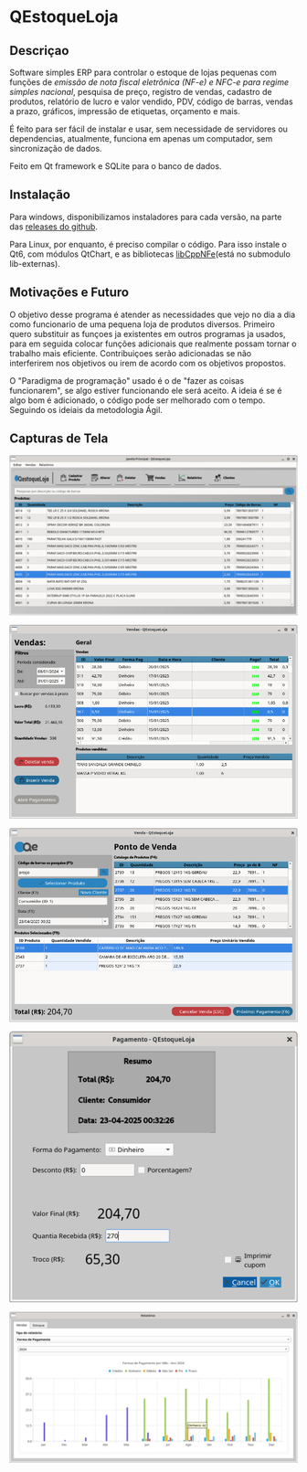 # QEstoqueLoja

## Descriçao

Software simples ERP para controlar o estoque de lojas pequenas com
funções de *emissão de nota fiscal eletrônica (NF-e) e NFC-e para
regime simples nacional*, pesquisa de preço, registro de vendas, cadastro de
produtos, relatório de lucro e valor vendido, PDV, código de barras,
vendas a prazo, gráficos, impressão de etiquetas, orçamento e mais.

É feito para ser fácil de instalar e usar, sem necessidade de
servidores ou dependencias, atualmente, funciona em apenas um
computador, sem sincronização de dados.

Feito em Qt framework e SQLite para o banco de dados.

## Instalação

Para windows, disponibilizamos instaladores para cada versão, na parte
das [releases do github](https://github.com/GabR36/QEstoqueLoja/releases).

Para Linux, por enquanto, é preciso compilar o código. Para isso
instale o Qt6, com módulos QtChart, e as bibliotecas
[libCppNFe](https://github.com/cppbr/cppbrasil/tree/5e219001fe6700890f55290621e2465023ae0f37)(está
no submodulo lib-externas).

## Motivações e Futuro

O objetivo desse programa é atender as necessidades que vejo no dia a
dia como funcionario de uma pequena loja de produtos
diversos. Primeiro quero substituir as funçoes ja existentes em outros
programas ja usados, para em seguida colocar funções adicionais que
realmente possam tornar o trabalho mais eficiente.  Contribuiçoes
serão adicionadas se não interferirem nos objetivos ou irem de acordo
com os objetivos propostos.

O "Paradigma de programação" usado é o de "fazer as coisas
funcionarem", se algo estiver funcionando ele será aceito. A ideia é
se é algo bom é adicionado, o código pode ser melhorado com o
tempo. Seguindo os ideiais da metodologia Ágil.

## Capturas de Tela

![Tela Principal](/Imagens/capturaPrincipal.png)

![Tela Vendas](/Imagens/capturaVendas.png)

![Tela Venda](/Imagens/capturaVenda.png)

![Tela Venda](/Imagens/capturaPagamento.png)

![Tela Relatórios](/Imagens/capturaGrafico.png)
